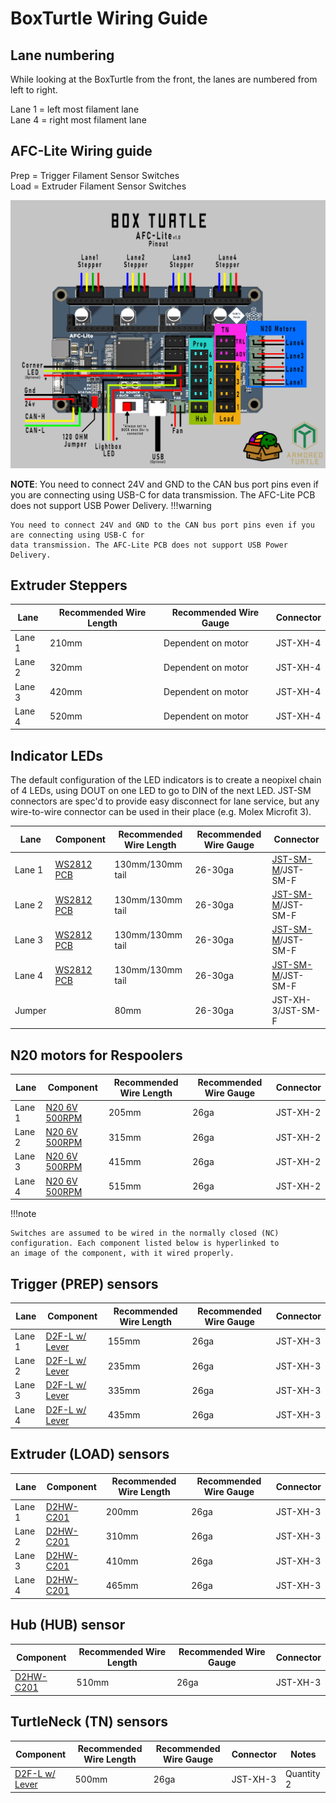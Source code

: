 # BoxTurtle Wiring Guide

## Lane numbering

While looking at the BoxTurtle from the front, the lanes are numbered from left to right.  

Lane 1 = left most filament lane  
Lane 4  = right most filament lane

## AFC-Lite Wiring guide

Prep = Trigger Filament Sensor Switches  
Load = Extruder Filament Sensor Switches  

![BoxTurtle_AFC-Lite_Pinout](../assets/images/boxturtle-afc-lite-pinout.png)

**NOTE**: You need to connect 24V and GND to the CAN bus port pins even if you are connecting using USB-C for 
data transmission. 
The AFC-Lite PCB does not support USB Power Delivery.
!!!warning 

    You need to connect 24V and GND to the CAN bus port pins even if you are connecting using USB-C for 
    data transmission. The AFC-Lite PCB does not support USB Power Delivery.

## Extruder Steppers
| Lane | Recommended Wire Length | Recommended Wire Gauge | Connector |
| ---- | ----------- | --------- | ------------|
| Lane 1 | 210mm | Dependent on motor | JST-XH-4 |
| Lane 2 | 320mm | Dependent on motor | JST-XH-4 |
| Lane 3 | 420mm | Dependent on motor | JST-XH-4 |
| Lane 4 | 520mm | Dependent on motor | JST-XH-4 |

##  Indicator LEDs
The default configuration of the LED indicators is to create a neopixel chain of 4 LEDs, using DOUT on one LED to go to 
DIN of the next LED. JST-SM connectors are spec'd to provide easy disconnect for lane service, but any wire-to-wire 
connector can be used in their place (e.g. Molex Microfit 3).

| Lane | Component                                     | Recommended Wire Length | Recommended Wire Gauge | Connector                                               |
| ---- |-----------------------------------------------| --------- | ------------|---------------------------------------------------------|
| Lane 1 | [WS2812 PCB](../assets/images/WS2812_PCB.png) | 130mm/130mm tail | 26-30ga | [JST-SM-M](../assets/images/JST-XH_JST-SM.png)/JST-SM-F |
| Lane 2 | [WS2812 PCB](../assets/images/WS2812_PCB.png)                 | 130mm/130mm tail | 26-30ga | [JST-SM-M](../assets/images/JST-XH_JST-SM.png)/JST-SM-F                  |
| Lane 3 | [WS2812 PCB](../assets/images/WS2812_PCB.png)                  | 130mm/130mm tail | 26-30ga | [JST-SM-M](../assets/images/JST-XH_JST-SM.png)/JST-SM-F                  |
| Lane 4 | [WS2812 PCB](../assets/images/WS2812_PCB.png)                  | 130mm/130mm tail | 26-30ga | [JST-SM-M](../assets/images/JST-XH_JST-SM.png)/JST-SM-F                  |
| Jumper |                                               |  80mm | 26-30ga | JST-XH-3/JST-SM-F                                       |

##  N20 motors for Respoolers
| Lane | Component                                           | Recommended Wire Length | Recommended Wire Gauge | Connector |
| ---- |-----------------------------------------------------| --------- | ------------| --------- |
| Lane 1 | [N20 6V 500RPM](../assets/images/N20_6V_500RPM.png) | 205mm | 26ga | JST-XH-2 |
| Lane 2 | [N20 6V 500RPM](../assets/images/N20_6V_500RPM.png)                  | 315mm | 26ga | JST-XH-2 |
| Lane 3 | [N20 6V 500RPM](../assets/images/N20_6V_500RPM.png)                  | 415mm | 26ga | JST-XH-2 |
| Lane 4 | [N20 6V 500RPM](../assets/images/N20_6V_500RPM.png)                  | 515mm | 26ga | JST-XH-2 |

!!!note

    Switches are assumed to be wired in the normally closed (NC) configuration. Each component listed below is hyperlinked to 
    an image of the component, with it wired properly. 

## Trigger (PREP) sensors
| Lane | Component | Recommended Wire Length | Recommended Wire Gauge | Connector |
| ---- | ----------- | --------- | ------------| --------- |
| Lane 1 | [D2F-L w/ Lever](../assets/images/D2F_W-Lever.png) | 155mm | 26ga | JST-XH-3 |
| Lane 2 | [D2F-L w/ Lever](../assets/images/D2F_W-Lever.png) | 235mm | 26ga | JST-XH-3|
| Lane 3 | [D2F-L w/ Lever](../assets/images/D2F_W-Lever.png) | 335mm | 26ga | JST-XH-3 |
| Lane 4 | [D2F-L w/ Lever](../assets/images/D2F_W-Lever.png) | 435mm | 26ga | JST-XH-3 |

## Extruder (LOAD) sensors
| Lane | Component | Recommended Wire Length | Recommended Wire Gauge | Connector |
| ---- | ----------- | --------- | ------------| --------- |
| Lane 1 | [D2HW-C201](../assets/images/D2HW-C201H.png) | 200mm | 26ga | JST-XH-3 |
| Lane 2 | [D2HW-C201](../assets/images/D2HW-C201H.png) | 310mm | 26ga | JST-XH-3 |
| Lane 3 | [D2HW-C201](../assets/images/D2HW-C201H.png) | 410mm | 26ga | JST-XH-3 |
| Lane 4 | [D2HW-C201](../assets/images/D2HW-C201H.png) | 465mm | 26ga | JST-XH-3 |

## Hub (HUB) sensor
| Component | Recommended Wire Length | Recommended Wire Gauge | Connector |
| ----------- | --------- | ------------| --------- |
| [D2HW-C201](../assets/images/D2HW-C201H.png) | 510mm | 26ga | JST-XH-3 |

## TurtleNeck (TN) sensors
| Component | Recommended Wire Length | Recommended Wire Gauge | Connector | Notes |
| ----------- | --------- | ------------| --------- | ---- |
| [D2F-L w/ Lever](../assets/images/TN_D2L_500_X2.png)  | 500mm | 26ga | JST-XH-3 | Quantity 2 |